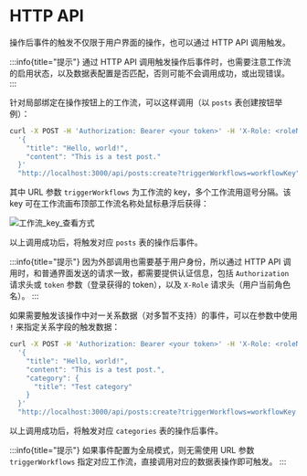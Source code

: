 # HTTP API

操作后事件的触发不仅限于用户界面的操作，也可以通过 HTTP API 调用触发。

:::info{title="提示"}
通过 HTTP API 调用触发操作后事件时，也需要注意工作流的启用状态，以及数据表配置是否匹配，否则可能不会调用成功，或出现错误。
:::

针对局部绑定在操作按钮上的工作流，可以这样调用（以 `posts` 表创建按钮举例）：

```bash
curl -X POST -H 'Authorization: Bearer <your token>' -H 'X-Role: <roleName>' -d \
  '{
    "title": "Hello, world!",
    "content": "This is a test post."
  }'
  "http://localhost:3000/api/posts:create?triggerWorkflows=workflowKey"
```

其中 URL 参数 `triggerWorkflows` 为工作流的 key，多个工作流用逗号分隔。该 key 可在工作流画布顶部工作流名称处鼠标悬浮后获得：

![工作流_key_查看方式](https://static-docs.nocobase.com/20240426135108.png)

以上调用成功后，将触发对应 `posts` 表的操作后事件。

:::info{title="提示"}
因为外部调用也需要基于用户身份，所以通过 HTTP API 调用时，和普通界面发送的请求一致，都需要提供认证信息，包括 `Authorization` 请求头或 `token` 参数（登录获得的 token），以及 `X-Role` 请求头（用户当前角色名）。
:::

如果需要触发该操作中对一关系数据（对多暂不支持）的事件，可以在参数中使用 `!` 来指定关系字段的触发数据：

```bash
curl -X POST -H 'Authorization: Bearer <your token>' -H 'X-Role: <roleName>' -d \
  '{
    "title": "Hello, world!",
    "content": "This is a test post.",
    "category": {
      "title": "Test category"
    }
  }'
  "http://localhost:3000/api/posts:create?triggerWorkflows=workflowKey!category"
```

以上调用成功后，将触发对应 `categories` 表的操作后事件。

:::info{title="提示"}
如果事件配置为全局模式，则无需使用 URL 参数 `triggerWorkflows` 指定对应工作流，直接调用对应的数据表操作即可触发。
:::

